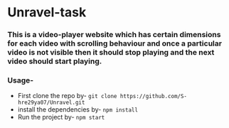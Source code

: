 # Unravel-task

### This is a video-player website which has certain dimensions for each video with scrolling behaviour and once a particular video is not visible then it should stop playing and the next video should start playing.

### Usage-

* First clone the repo by-
```git clone https://github.com/S-hre29ya07/Unravel.git```
* install the dependencies by-
```npm install```
* Run the project by-
```npm start```
